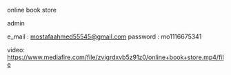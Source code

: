 online book store

admin

e_mail : mostafaahmed55545@gmail.com
password :  mo1116675341
 
 
video: https://www.mediafire.com/file/zvigrdxvb5z91z0/online+book+store.mp4/file

